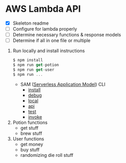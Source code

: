 # AWS Lambda API

-   [x] Skeleton readme
-   [ ] Configure for lambda properly
-   [ ] Determine necessary functions & response models
-   [ ] Determine if all in one file or multiple

1. Run locally and install instructions
    ```js
    $ npm install
    $ npm run get-potion
    $ npm run get-user
    $ npm run ...
    ```
    - SAM ([Serverless Application Model][sam-cli]) CLI
        - [install][sam-install]
        - [debug][sam-debug]
        - [local][sam-local]
        - [api][sam-api]
        - [test][sam-test]
        - [invoke][sam-invoke]
1. Potion functions
    - get stuff
    - brew stuff
1. User functions
    - get money
    - buy stuff
    - randomizing die roll stuff

[sam-cli]: https://docs.aws.amazon.com/serverless-application-model/latest/developerguide/what-is-sam.html
[sam-install]: https://docs.aws.amazon.com/serverless-application-model/latest/developerguide/serverless-sam-cli-install.html
[sam-debug]: https://docs.aws.amazon.com/serverless-application-model/latest/developerguide/serverless-sam-cli-using-debugging-nodejs.html
[sam-local]: https://docs.aws.amazon.com/serverless-application-model/latest/developerguide/serverless-sam-cli-using-invoke.html
[sam-api]: https://docs.aws.amazon.com/serverless-application-model/latest/developerguide/serverless-sam-cli-using-start-api.html
[sam-test]: https://docs.aws.amazon.com/serverless-application-model/latest/developerguide/serverless-sam-cli-using-automated-tests.html
[sam-invoke]: https://docs.aws.amazon.com/serverless-application-model/latest/developerguide/sam-cli-command-reference-sam-local-invoke.html
